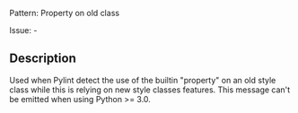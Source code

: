 Pattern: Property on old class

Issue: -

## Description

Used when Pylint detect the use of the builtin "property" on an old style class while this is relying on new style classes features. This message can't be emitted when using Python >= 3.0.